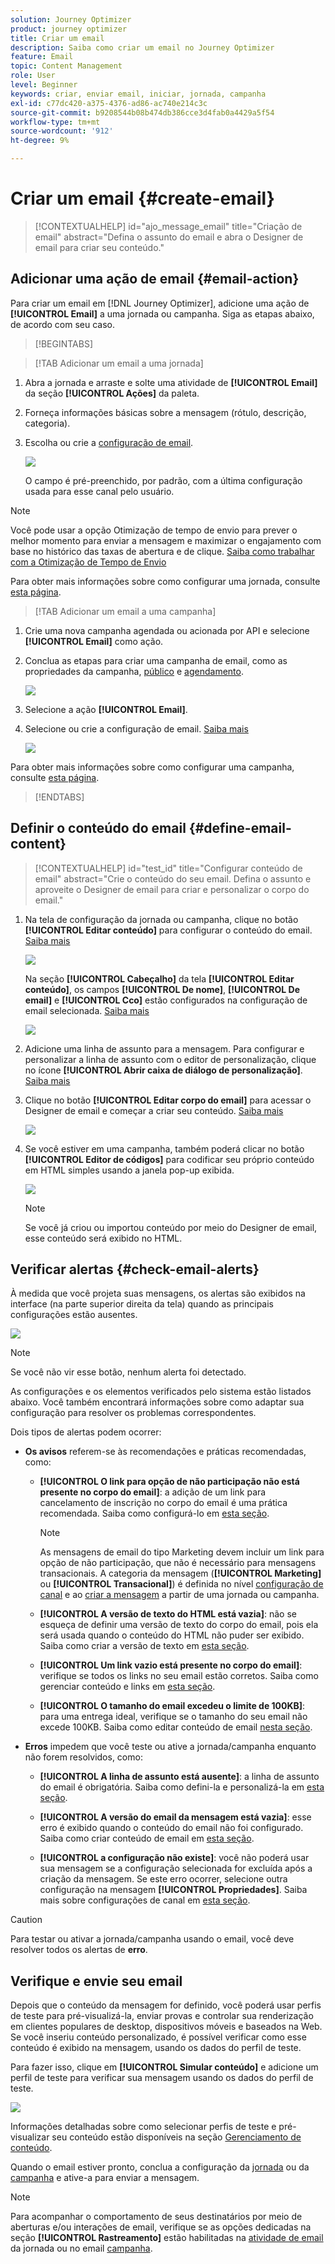 ```yaml
---
solution: Journey Optimizer
product: journey optimizer
title: Criar um email
description: Saiba como criar um email no Journey Optimizer
feature: Email
topic: Content Management
role: User
level: Beginner
keywords: criar, enviar email, iniciar, jornada, campanha
exl-id: c77dc420-a375-4376-ad86-ac740e214c3c
source-git-commit: b9208544b08b474db386cce3d4fab0a4429a5f54
workflow-type: tm+mt
source-wordcount: '912'
ht-degree: 9%

---
```


# Criar um email {#create-email}

>[!CONTEXTUALHELP]
>id="ajo_message_email"
>title="Criação de email"
>abstract="Defina o assunto do email e abra o Designer de email para criar seu conteúdo."

## Adicionar uma ação de email {#email-action}

Para criar um email em [!DNL Journey Optimizer], adicione uma ação de **[!UICONTROL Email]** a uma jornada ou campanha. Siga as etapas abaixo, de acordo com seu caso.

>[!BEGINTABS]

>[!TAB Adicionar um email a uma jornada]

1. Abra a jornada e arraste e solte uma atividade de **[!UICONTROL Email]** da seção **[!UICONTROL Ações]** da paleta.

1. Forneça informações básicas sobre a mensagem (rótulo, descrição, categoria).

1. Escolha ou crie a [configuração de email](email-settings.md).

   ![](assets/email_journey.png)

   O campo é pré-preenchido, por padrão, com a última configuração usada para esse canal pelo usuário.

>[!NOTE]
>
>Você pode usar a opção Otimização de tempo de envio para prever o melhor momento para enviar a mensagem e maximizar o engajamento com base no histórico das taxas de abertura e de clique. [Saiba como trabalhar com a Otimização de Tempo de Envio](../building-journeys/journeys-message.md#send-time-optimization)

Para obter mais informações sobre como configurar uma jornada, consulte [esta página](../building-journeys/journey-gs.md).

>[!TAB Adicionar um email a uma campanha]

1. Crie uma nova campanha agendada ou acionada por API e selecione **[!UICONTROL Email]** como ação.

1. Conclua as etapas para criar uma campanha de email, como as propriedades da campanha, [público](../audience/about-audiences.md) e [agendamento](../campaigns/create-campaign.md#schedule).

   ![](assets/email_campaign_steps.png)

1. Selecione a ação **[!UICONTROL Email]**.

1. Selecione ou crie a configuração de email. [Saiba mais](email-settings.md)

   ![](assets/email_campaign.png)

<!--
From the **[!UICONTROL Action]** section, specify if you want to track how your recipients react to your delivery: you can track email opens, and/or clicks on links and buttons in your email.

![](assets/email_campaign_tracking.png)
-->

Para obter mais informações sobre como configurar uma campanha, consulte [esta página](../campaigns/get-started-with-campaigns.md).

>[!ENDTABS]

## Definir o conteúdo do email {#define-email-content}

<!-- update the quarry component with right ID value-->

>[!CONTEXTUALHELP]
>id="test_id"
>title="Configurar conteúdo de email"
>abstract="Crie o conteúdo do seu email. Defina o assunto e aproveite o Designer de email para criar e personalizar o corpo do email."

1. Na tela de configuração da jornada ou campanha, clique no botão **[!UICONTROL Editar conteúdo]** para configurar o conteúdo do email. [Saiba mais](get-started-email-design.md)

   ![](assets/email_campaign_edit_content.png)

   Na seção **[!UICONTROL Cabeçalho]** da tela **[!UICONTROL Editar conteúdo]**, os campos **[!UICONTROL De nome]**, **[!UICONTROL De email]** e **[!UICONTROL Cco]** estão configurados na configuração de email selecionada. [Saiba mais](email-settings.md) <!--check if same for journey-->

   ![](assets/email_designer_edit_content_header.png)

1. Adicione uma linha de assunto para a mensagem. Para configurar e personalizar a linha de assunto com o editor de personalização, clique no ícone **[!UICONTROL Abrir caixa de diálogo de personalização]**. [Saiba mais](../personalization/personalization-build-expressions.md)

1. Clique no botão **[!UICONTROL Editar corpo do email]** para acessar o Designer de email e começar a criar seu conteúdo. [Saiba mais](get-started-email-design.md)

   ![](assets/email_designer_edit_email_body.png)

1. Se você estiver em uma campanha, também poderá clicar no botão **[!UICONTROL Editor de códigos]** para codificar seu próprio conteúdo em HTML simples usando a janela pop-up exibida.

   ![](assets/email_designer_edit_code_editor.png)

   >[!NOTE]
   >
   >Se você já criou ou importou conteúdo por meio do Designer de email, esse conteúdo será exibido no HTML.

## Verificar alertas {#check-email-alerts}

À medida que você projeta suas mensagens, os alertas são exibidos na interface (na parte superior direita da tela) quando as principais configurações estão ausentes.

![](assets/email_journey_alerts_details.png)

>[!NOTE]
>
>Se você não vir esse botão, nenhum alerta foi detectado.

As configurações e os elementos verificados pelo sistema estão listados abaixo. Você também encontrará informações sobre como adaptar sua configuração para resolver os problemas correspondentes.

Dois tipos de alertas podem ocorrer:

* **Os avisos** referem-se às recomendações e práticas recomendadas, como:

   * **[!UICONTROL O link para opção de não participação não está presente no corpo do email]**: a adição de um link para cancelamento de inscrição no corpo do email é uma prática recomendada. Saiba como configurá-lo em [esta seção](../privacy/opt-out.md#opt-out-management).

     >[!NOTE]
     >
     >As mensagens de email do tipo Marketing devem incluir um link para opção de não participação, que não é necessário para mensagens transacionais. A categoria da mensagem (**[!UICONTROL Marketing]** ou **[!UICONTROL Transacional]**) é definida no nível [configuração de canal](email-settings.md#email-type) e ao [criar a mensagem](#create-email-journey-campaign) a partir de uma jornada ou campanha.

   * **[!UICONTROL A versão de texto do HTML está vazia]**: não se esqueça de definir uma versão de texto do corpo do email, pois ela será usada quando o conteúdo do HTML não puder ser exibido. Saiba como criar a versão de texto em [esta seção](text-version-email.md).

   * **[!UICONTROL Um link vazio está presente no corpo do email]**: verifique se todos os links no seu email estão corretos. Saiba como gerenciar conteúdo e links em [esta seção](content-from-scratch.md).

   * **[!UICONTROL O tamanho do email excedeu o limite de 100KB]**: para uma entrega ideal, verifique se o tamanho do seu email não excede 100KB. Saiba como editar conteúdo de email [nesta seção](content-from-scratch.md).

* **Erros** impedem que você teste ou ative a jornada/campanha enquanto não forem resolvidos, como:

   * **[!UICONTROL A linha de assunto está ausente]**: a linha de assunto do email é obrigatória. Saiba como defini-la e personalizá-la em [esta seção](create-email.md).

  <!--HTML is empty when Amp HTML is present-->

   * **[!UICONTROL A versão do email da mensagem está vazia]**: esse erro é exibido quando o conteúdo do email não foi configurado. Saiba como criar conteúdo de email em [esta seção](get-started-email-design.md).

   * **[!UICONTROL a configuração não existe]**: você não poderá usar sua mensagem se a configuração selecionada for excluída após a criação da mensagem. Se este erro ocorrer, selecione outra configuração na mensagem **[!UICONTROL Propriedades]**. Saiba mais sobre configurações de canal em [esta seção](../configuration/channel-surfaces.md).

>[!CAUTION]
>
>Para testar ou ativar a jornada/campanha usando o email, você deve resolver todos os alertas de **erro**.

## Verifique e envie seu email

Depois que o conteúdo da mensagem for definido, você poderá usar perfis de teste para pré-visualizá-la, enviar provas e controlar sua renderização em clientes populares de desktop, dispositivos móveis e baseados na Web. Se você inseriu conteúdo personalizado, é possível verificar como esse conteúdo é exibido na mensagem, usando os dados do perfil de teste.

Para fazer isso, clique em **[!UICONTROL Simular conteúdo]** e adicione um perfil de teste para verificar sua mensagem usando os dados do perfil de teste.

![](assets/email_designer_edit_simulate.png)

Informações detalhadas sobre como selecionar perfis de teste e pré-visualizar seu conteúdo estão disponíveis na seção [Gerenciamento de conteúdo](../content-management/preview-test.md).

Quando o email estiver pronto, conclua a configuração da [jornada](../building-journeys/journey-gs.md) ou da [campanha](../campaigns/create-campaign.md) e ative-a para enviar a mensagem.

>[!NOTE]
>
>Para acompanhar o comportamento de seus destinatários por meio de aberturas e/ou interações de email, verifique se as opções dedicadas na seção **[!UICONTROL Rastreamento]** estão habilitadas na [atividade de email](../building-journeys/journeys-message.md) da jornada ou no email [campanha](../campaigns/create-campaign.md).<!--to move?-->

<!--

## Define your email content {#email-content}

Use [!DNL Journey Optimizer] Email Designer to [design your email from scratch](../email/content-from-scratch.md). If you have an existing content, you can [import it in the Email Designer](../email/existing-content.md), or [code your own content](../email/code-content.md) in [!DNL Journey Optimizer]. 

[!DNL Journey Optimizer] comes with a set of [built-in templates](email-templates.md) to help you start. Any email can also be saved as a template.

Use [!DNL Journey Optimizer] personalization editor to personalize your messages with profiles' data. For more on personalization, refer to [this section](../personalization/personalize.md).

Adapt the content of your messages to the targeted profiles by using [!DNL Journey Optimizer] dynamic content capabilities. [Get started with dynamic content](../personalization/get-started-dynamic-content.md)

## Email tracking {#email-tracking}

If you want to track the behavior of your recipients through openings and/or clicks on links, enable the following options: **[!UICONTROL Email opens]** and **[!UICONTROL Click on email]**. 

Learn more about tracking in [this section](message-tracking.md).

## Validate your email content {#email-content-validate}

Control the rendering of your email, and check personalization settings with test profiles, using the preview section on the left-hand side. For more on this, refer to [this section](preview.md).

![](assets/messages-simple-preview.png)

You must also check alerts in the upper section of the editor.  Some of them are simple warnings, but others can prevent you from using the message. 

-->

